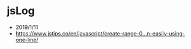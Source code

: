 # jsLog

* 2019/1/11
* https://www.jstips.co/en/javascript/create-range-0...n-easily-using-one-line/
